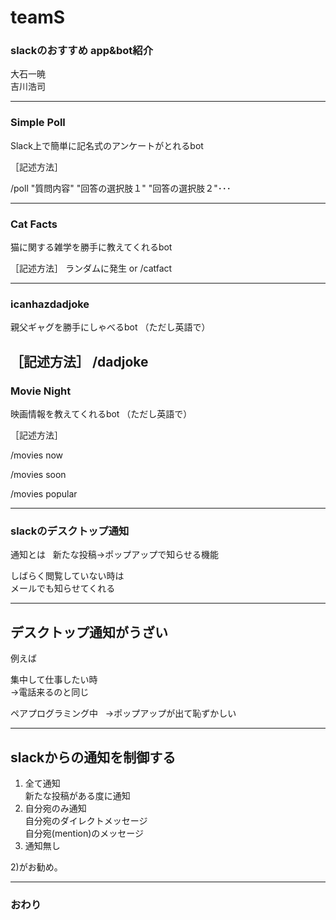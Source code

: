 # teamS

### slackのおすすめ  app&bot紹介

大石一暁  
吉川浩司

---

### Simple Poll

Slack上で簡単に記名式のアンケートがとれるbot

［記述方法］

/poll "質問内容" "回答の選択肢１" "回答の選択肢２"･･･

---

### Cat Facts

猫に関する雑学を勝手に教えてくれるbot

［記述方法］
ランダムに発生
or
/catfact

---

### icanhazdadjoke

親父ギャグを勝手にしゃべるbot
（ただし英語で）

［記述方法］
/dadjoke
---
### Movie Night

映画情報を教えてくれるbot
（ただし英語で）

［記述方法］

/movies now

/movies soon

/movies popular

---
### slackのデスクトップ通知

通知とは  
新たな投稿→ポップアップで知らせる機能

しばらく閲覧していない時は  
メールでも知らせてくれる

---
## デスクトップ通知がうざい

例えば  

集中して仕事したい時  
→電話来るのと同じ

ペアプログラミング中  
→ポップアップが出て恥ずかしい

---
## slackからの通知を制御する

1) 全て通知  
新たな投稿がある度に通知  
2) 自分宛のみ通知  
自分宛のダイレクトメッセージ  
自分宛(mention)のメッセージ  
3) 通知無し  

2)がお勧め。  

---

### おわり
